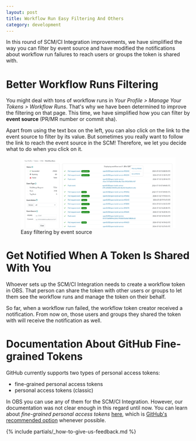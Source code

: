 ```yaml
---
layout: post
title: Workflow Run Easy Filtering And Others
category: development
---
```


In this round of SCM/CI Integration improvements, we have simplified the way you can filter by event source and
have modified the notifications about workflow run failures to reach users or groups the token is shared with.

# Better Workflow Runs Filtering

You might deal with tons of workflow runs in *Your Profile > Manage Your Tokens > Workflow Runs*. That's why we have been determined to improve the filtering on that page. This time, we have simplified how you can filter by **event source** (PR/MR number or commit sha).

Apart from using the text box on the left, you can also click on the link to the event source to filter by its value.
But sometimes you really want to follow the link to reach the event source in the SCM!
Therefore, we let you decide what to do when you click on it.

<figure>
  <img src="/images/posts/sprint_168/filter_event_source.png" alt="Filter by event source when clicking on the value" />
  <figcaption>Easy filtering by event source</figcaption>
</figure>

# Get Notified When A Token Is Shared With You

Whoever sets up the SCM/CI Integration needs to create a workflow token in OBS. That person can share the token with other users or groups to let them see the workflow runs and manage the token on their behalf.

So far, when a workflow run failed, the workflow token creator received a notification. From now on, those users and groups they shared the token with will receive the notification as well.

# Documentation About GitHub Fine-grained Tokens

GitHub currently supports two types of personal access tokens:

- fine-grained personal access tokens
- personal access tokens (classic)

In OBS you can use any of them for the SCM/CI Integration. However, our documentation was not clear enough in this regard until now.
You can learn about *fine-grained personal access tokens* [here](https://openbuildservice.org/help/manuals/obs-user-guide/cha.obs.scm_ci_workflow_integration#sec.obs.obs_scm_ci_workflow_integration.setup.token_authentication.how_to_authenticate_obs_with_scm),
which is [GitHub's recommended option](https://docs.github.com/en/authentication/keeping-your-account-and-data-secure/managing-your-personal-access-tokens#creating-a-fine-grained-personal-access-token) whenever possible.

{% include partials/_how-to-give-us-feedback.md %}

